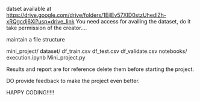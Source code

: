 datset available at 
https://drive.google.com/drive/folders/1EjlEv57XID0stzUhedlZh-xRQgcdj6Xi?usp=drive_link
You need access for availing the dataset, do it take permission of the creator....

maintain a file structure 

mini_project/
            dataset/
                   df_train.csv
                   df_test.csv
                   df_validate.csv
            notebooks/
                     execution.ipynb
            Mini_project.py
            
Results and report are for reference delete them before starting the project.


DO provide feedback to make the project even better.

HAPPY CODING!!!!!
